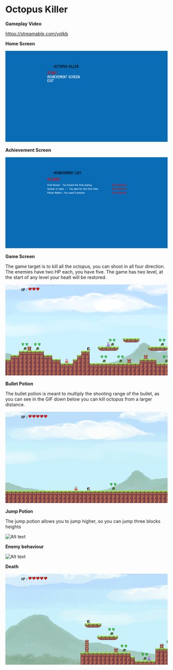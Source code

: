 # Octopus Killer

**Gameplay Video**

https://streamable.com/yqlkb

**Home Screen**

![Alt text](/Screenshots%20%26%20GIFS/Home.png?raw=true "Home")

**Achievement Screen**

![Alt text](/Screenshots%20%26%20GIFS/Achievement.png?raw=true "Achievement")

**Game Screen**

The game target is to kill all the octopus, you can shoot in all four direction. The enemies have two HP each, you have five.
The game has two level, at the start of any level your healt will be restored.

![Alt text](/Screenshots%20%26%20GIFS/Game.png?raw=true "Game")

**Bullet Potion**

The bullet potion is meant to multiply the shooting range of the bullet, as you can see in the GIF down below you can kill octopus from a larger distance.

![Alt text](/Screenshots%20%26%20GIFS/Clip_Bullet.gif?raw=true "Bullet")

**Jump Potion**

The jump potion allows you to jump higher, so you can jump three blocks heights

![Alt text](/Screenshots%20%26%20GIFS/Clip_Jump.gif?raw=true "Jump")

**Enemy behaviour**

![Alt text](/Screenshots%20%26%20GIFS/Clip_Enemy.gif?raw=true "Enemy")

**Death**

![Alt text](/Screenshots%20%26%20GIFS/Clip_Death.gif?raw=true "Death")
